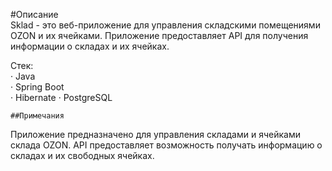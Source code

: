 #Описание   
Sklad - это веб-приложение для управления складскими помещениями OZON и их ячейками. Приложение предоставляет API
для получения информации о складах и их ячейках.

Стек:   
· Java   
· Spring Boot    
· Hibernate
· PostgreSQL    
    
    ##Примечания
Приложение предназначено для управления складами и ячейками склада OZON. API предоставляет возможность получать 
информацию о складах и их свободных ячейках.